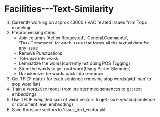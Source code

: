 # Facilities---Text-Similarity
1. Currently working on approx 43000 HVAC related issues from Topic modeling.
2. Preproceessing steps:
	- Join columns 'Action.Requested', 'General.Comments', 'Task.Comments' for each issue that forms all the textual data for any issue
	- Remove Punctuations
	- Tokenize into words
	- Lemmatize the words(currently not doing POS Tagging)
	- Stem the words to get root word(Using Porter Stemmer)
	- Un-tokenize the words back into sentence
3. Get TFIDF matrix for each sentence removing stop words(add 'nan' to stop word list)
4. Train a Word2Vec model from the stemmed sentences to get text embeddings
5. Use TFIDF weighted sum of word vectors to get issue vectors(sentence or document level embedding)
6. Save the issue vectors to 'issue_text_vector.pkl'